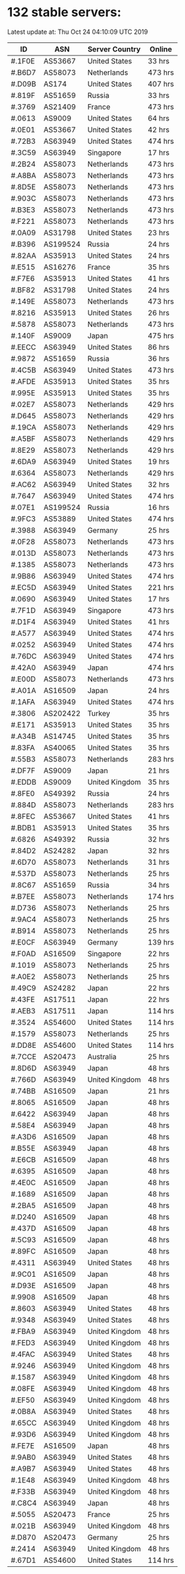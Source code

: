 # 132 stable servers:

Latest update at: Thu Oct 24 04:10:09 UTC 2019

| ID | ASN | Server Country | Online |
| -- | --- | -------------- | ------ |
| #.1F0E | AS53667 | United States | 33 hrs |
| #.B6D7 | AS58073 | Netherlands | 473 hrs |
| #.D09B | AS174 | United States | 407 hrs |
| #.819F | AS51659 | Russia | 33 hrs |
| #.3769 | AS21409 | France | 473 hrs |
| #.0613 | AS9009 | United States | 64 hrs |
| #.0E01 | AS53667 | United States | 42 hrs |
| #.72B3 | AS63949 | United States | 474 hrs |
| #.3C59 | AS63949 | Singapore | 17 hrs |
| #.2B24 | AS58073 | Netherlands | 473 hrs |
| #.A8BA | AS58073 | Netherlands | 473 hrs |
| #.8D5E | AS58073 | Netherlands | 473 hrs |
| #.903C | AS58073 | Netherlands | 473 hrs |
| #.B3E3 | AS58073 | Netherlands | 473 hrs |
| #.F221 | AS58073 | Netherlands | 473 hrs |
| #.0A09 | AS31798 | United States | 23 hrs |
| #.B396 | AS199524 | Russia | 24 hrs |
| #.82AA | AS35913 | United States | 24 hrs |
| #.E515 | AS16276 | France | 35 hrs |
| #.F7E6 | AS35913 | United States | 41 hrs |
| #.BF82 | AS31798 | United States | 24 hrs |
| #.149E | AS58073 | Netherlands | 473 hrs |
| #.8216 | AS35913 | United States | 26 hrs |
| #.5878 | AS58073 | Netherlands | 473 hrs |
| #.140F | AS9009 | Japan | 475 hrs |
| #.EECC | AS63949 | United States | 86 hrs |
| #.9872 | AS51659 | Russia | 36 hrs |
| #.4C5B | AS63949 | United States | 473 hrs |
| #.AFDE | AS35913 | United States | 35 hrs |
| #.995E | AS35913 | United States | 35 hrs |
| #.02E7 | AS58073 | Netherlands | 429 hrs |
| #.D645 | AS58073 | Netherlands | 429 hrs |
| #.19CA | AS58073 | Netherlands | 429 hrs |
| #.A5BF | AS58073 | Netherlands | 429 hrs |
| #.8E29 | AS58073 | Netherlands | 429 hrs |
| #.6DA9 | AS63949 | United States | 19 hrs |
| #.6364 | AS58073 | Netherlands | 429 hrs |
| #.AC62 | AS63949 | United States | 32 hrs |
| #.7647 | AS63949 | United States | 474 hrs |
| #.07E1 | AS199524 | Russia | 16 hrs |
| #.9FC3 | AS53889 | United States | 474 hrs |
| #.3988 | AS63949 | Germany | 25 hrs |
| #.0F28 | AS58073 | Netherlands | 473 hrs |
| #.013D | AS58073 | Netherlands | 473 hrs |
| #.1385 | AS58073 | Netherlands | 473 hrs |
| #.9B86 | AS63949 | United States | 474 hrs |
| #.EC5D | AS63949 | United States | 221 hrs |
| #.0690 | AS63949 | United States | 17 hrs |
| #.7F1D | AS63949 | Singapore | 473 hrs |
| #.D1F4 | AS63949 | United States | 41 hrs |
| #.A577 | AS63949 | United States | 474 hrs |
| #.0252 | AS63949 | United States | 474 hrs |
| #.76DC | AS63949 | United States | 474 hrs |
| #.42A0 | AS63949 | Japan | 474 hrs |
| #.E00D | AS58073 | Netherlands | 473 hrs |
| #.A01A | AS16509 | Japan | 24 hrs |
| #.1AFA | AS63949 | United States | 474 hrs |
| #.3806 | AS202422 | Turkey | 35 hrs |
| #.E171 | AS35913 | United States | 35 hrs |
| #.A34B | AS14745 | United States | 35 hrs |
| #.83FA | AS40065 | United States | 35 hrs |
| #.55B3 | AS58073 | Netherlands | 283 hrs |
| #.DF7F | AS9009 | Japan | 21 hrs |
| #.EDDB | AS9009 | United Kingdom | 35 hrs |
| #.8FE0 | AS49392 | Russia | 24 hrs |
| #.884D | AS58073 | Netherlands | 283 hrs |
| #.8FEC | AS53667 | United States | 41 hrs |
| #.BDB1 | AS35913 | United States | 35 hrs |
| #.6826 | AS49392 | Russia | 32 hrs |
| #.84D2 | AS24282 | Japan | 32 hrs |
| #.6D70 | AS58073 | Netherlands | 31 hrs |
| #.537D | AS58073 | Netherlands | 25 hrs |
| #.8C67 | AS51659 | Russia | 34 hrs |
| #.B7EE | AS58073 | Netherlands | 174 hrs |
| #.D736 | AS58073 | Netherlands | 25 hrs |
| #.9AC4 | AS58073 | Netherlands | 25 hrs |
| #.B914 | AS58073 | Netherlands | 25 hrs |
| #.E0CF | AS63949 | Germany | 139 hrs |
| #.F0AD | AS16509 | Singapore | 22 hrs |
| #.1019 | AS58073 | Netherlands | 25 hrs |
| #.A0E2 | AS58073 | Netherlands | 25 hrs |
| #.49C9 | AS24282 | Japan | 22 hrs |
| #.43FE | AS17511 | Japan | 22 hrs |
| #.AEB3 | AS17511 | Japan | 114 hrs |
| #.3524 | AS54600 | United States | 114 hrs |
| #.1579 | AS58073 | Netherlands | 25 hrs |
| #.DD8E | AS54600 | United States | 114 hrs |
| #.7CCE | AS20473 | Australia | 25 hrs |
| #.8D6D | AS63949 | Japan | 48 hrs |
| #.766D | AS63949 | United Kingdom | 48 hrs |
| #.74BB | AS16509 | Japan | 21 hrs |
| #.8065 | AS16509 | Japan | 48 hrs |
| #.6422 | AS63949 | Japan | 48 hrs |
| #.58E4 | AS63949 | Japan | 48 hrs |
| #.A3D6 | AS16509 | Japan | 48 hrs |
| #.B55E | AS63949 | Japan | 48 hrs |
| #.E6CB | AS16509 | Japan | 48 hrs |
| #.6395 | AS16509 | Japan | 48 hrs |
| #.4E0C | AS16509 | Japan | 48 hrs |
| #.1689 | AS16509 | Japan | 48 hrs |
| #.2BA5 | AS16509 | Japan | 48 hrs |
| #.D240 | AS16509 | Japan | 48 hrs |
| #.437D | AS16509 | Japan | 48 hrs |
| #.5C93 | AS16509 | Japan | 48 hrs |
| #.89FC | AS16509 | Japan | 48 hrs |
| #.4311 | AS63949 | United States | 48 hrs |
| #.9C01 | AS16509 | Japan | 48 hrs |
| #.D93E | AS16509 | Japan | 48 hrs |
| #.9908 | AS16509 | Japan | 48 hrs |
| #.8603 | AS63949 | United States | 48 hrs |
| #.9348 | AS63949 | United States | 48 hrs |
| #.FBA9 | AS63949 | United Kingdom | 48 hrs |
| #.FED3 | AS63949 | United Kingdom | 48 hrs |
| #.4FAC | AS63949 | United States | 48 hrs |
| #.9246 | AS63949 | United Kingdom | 48 hrs |
| #.1587 | AS63949 | United Kingdom | 48 hrs |
| #.08FE | AS63949 | United Kingdom | 48 hrs |
| #.EF50 | AS63949 | United Kingdom | 48 hrs |
| #.0B8A | AS63949 | United States | 48 hrs |
| #.65CC | AS63949 | United Kingdom | 48 hrs |
| #.93D6 | AS63949 | United Kingdom | 48 hrs |
| #.FE7E | AS16509 | Japan | 48 hrs |
| #.9AB0 | AS63949 | United States | 48 hrs |
| #.A9B7 | AS63949 | United States | 48 hrs |
| #.1E48 | AS63949 | United Kingdom | 48 hrs |
| #.F33B | AS63949 | United Kingdom | 48 hrs |
| #.C8C4 | AS63949 | Japan | 48 hrs |
| #.5055 | AS20473 | France | 25 hrs |
| #.021B | AS63949 | United Kingdom | 48 hrs |
| #.D870 | AS20473 | Germany | 25 hrs |
| #.2414 | AS63949 | United Kingdom | 48 hrs |
| #.67D1 | AS54600 | United States | 114 hrs |

